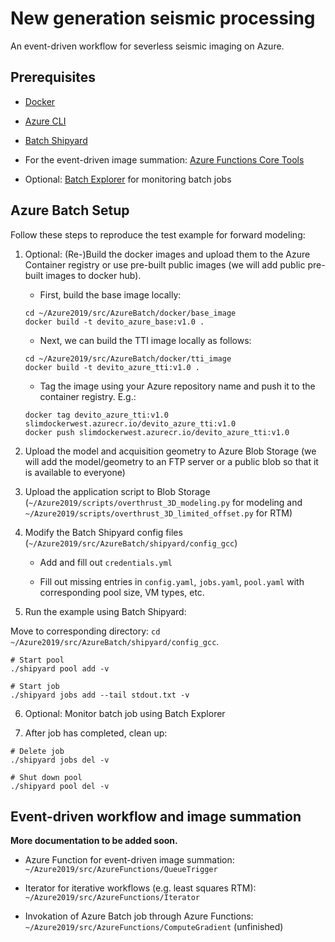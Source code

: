 # New generation seismic processing

An event-driven workflow for severless seismic imaging on Azure.

## Prerequisites

- [Docker](https://www.docker.com/products/docker-desktop)

- [Azure CLI](https://docs.microsoft.com/en-us/cli/azure/install-azure-cli?view=azure-cli-latest)

- [Batch Shipyard](https://github.com/Azure/batch-shipyard)

- For the event-driven image summation: [Azure Functions Core Tools](https://docs.microsoft.com/en-us/azure/azure-functions/functions-run-local#v2)

- Optional: [Batch Explorer](https://azure.github.io/BatchExplorer/) for monitoring batch jobs


## Azure Batch Setup

Follow these steps to reproduce the test example for forward modeling:

 1. Optional: (Re-)Build the docker images and upload them to the Azure Container registry or use pre-built public images (we will add public pre-built images to docker hub).
    
     - First, build the base image locally:

     ``` 
     cd ~/Azure2019/src/AzureBatch/docker/base_image
     docker build -t devito_azure_base:v1.0 .
     ```

    - Next, we can build the TTI image locally as follows:

     ``` 
     cd ~/Azure2019/src/AzureBatch/docker/tti_image
     docker build -t devito_azure_tti:v1.0 .
     ```

    - Tag the image using your Azure repository name and push it to the container registry. E.g.:

     ```
     docker tag devito_azure_tti:v1.0 slimdockerwest.azurecr.io/devito_azure_tti:v1.0
     docker push slimdockerwest.azurecr.io/devito_azure_tti:v1.0
     ```

 2. Upload the model and acquisition geometry to Azure Blob Storage (we will add the model/geometry to an FTP server or a public blob so that it is available to everyone)

 3. Upload the application script to Blob Storage (`~/Azure2019/scripts/overthrust_3D_modeling.py` for modeling and `~/Azure2019/scripts/overthrust_3D_limited_offset.py` for RTM)

 4. Modify the Batch Shipyard config files (`~/Azure2019/src/AzureBatch/shipyard/config_gcc`)

     - Add and fill out `credentials.yml`

     - Fill out missing entries in `config.yaml`, `jobs.yaml`, `pool.yaml` with corresponding pool size, VM types, etc.


5. Run the example using Batch Shipyard:

Move to corresponding directory: `cd ~/Azure2019/src/AzureBatch/shipyard/config_gcc`.

```
# Start pool
./shipyard pool add -v
￼
# Start job
./shipyard jobs add --tail stdout.txt -v
```

6. Optional: Monitor batch job using Batch Explorer


7. After job has completed, clean up:

```
# Delete job
./shipyard jobs del -v

# Shut down pool
./shipyard pool del -v
```

## Event-driven workflow and image summation

**More documentation to be added soon.**

 - Azure Function for event-driven image summation:  `~/Azure2019/src/AzureFunctions/QueueTrigger`

 - Iterator for iterative workflows (e.g. least squares RTM): `~/Azure2019/src/AzureFunctions/Iterator`
 
 - Invokation of Azure Batch job through Azure Functions: `~/Azure2019/src/AzureFunctions/ComputeGradient` (unfinished)

